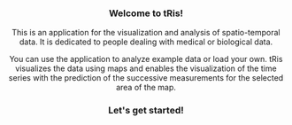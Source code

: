 <style>
h3 {text-align: center;}
p {text-align: center; font-size: 14px;}
</style>

### <b>Welcome to tRis!</b>

<p>This is an application for the visualization and analysis of spatio-temporal data. It is dedicated to people dealing with medical or biological data.</p>

<p> You can use the application to analyze example data or load your own. tRis visualizes the data using maps and enables the visualization of the time series with the prediction of the successive measurements for the selected area of the map.</p>

### <b>Let's get started!</b>

